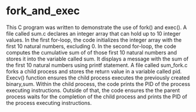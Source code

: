 # fork_and_exec
This C program was written to demonstrate the use of fork() and exec().
  A file called sum.c declares an integer array that can hold up to 10 integer values. In the first for-loop, the code initializes the integer array with the first 10 natural numbers, excluding 0. In the second for-loop, the code computes the cumulative sum of of those first 10 natural numbers and stores it into the variable called sum. It displays a message with the sum of the first 10 natural numbers using printf statement.
  A file called sum_fork.c forks a child process and stores the return value in a variable called pid. Execv() function ensures the child process executes the previously created binary,sum. Within the child process, the code prints the PID of the process executing instructions. Outside of that, the code ensures the the parent process waits for the completion of the child process and prints the PID of the process executing instructions.
